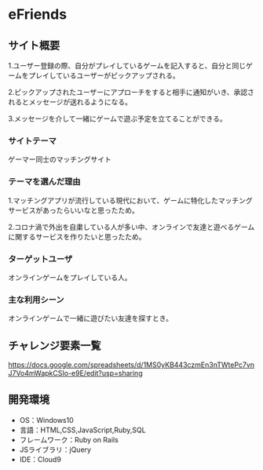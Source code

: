 # eFriends

## サイト概要
1.ユーザー登録の際、自分がプレイしているゲームを記入すると、自分と同じゲームをプレイしているユーザーがピックアップされる。

2.ピックアップされたユーザーにアプローチをすると相手に通知がいき、承認されるとメッセージが送れるようになる。

3.メッセージを介して一緒にゲームで遊ぶ予定を立てることができる。

### サイトテーマ
ゲーマー同士のマッチングサイト

### テーマを選んだ理由
1.マッチングアプリが流行している現代において、ゲームに特化したマッチングサービスがあったらいいなと思ったため。

2.コロナ渦で外出を自粛している人が多い中、オンラインで友達と遊べるゲームに関するサービスを作りたいと思ったため。

### ターゲットユーザ
オンラインゲームをプレイしている人。

### 主な利用シーン
オンラインゲームで一緒に遊びたい友達を探すとき。

## チャレンジ要素一覧
https://docs.google.com/spreadsheets/d/1MS0yKB443czmEn3nTWtePc7vnJ7Vo4mWapkCSIo-e9E/edit?usp=sharing

## 開発環境
- OS：Windows10
- 言語：HTML,CSS,JavaScript,Ruby,SQL
- フレームワーク：Ruby on Rails
- JSライブラリ：jQuery
- IDE：Cloud9
